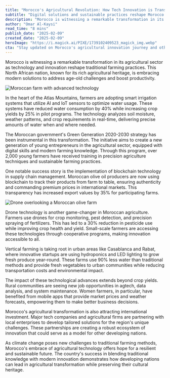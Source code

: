 ```yaml
---
title: "Morocco's Agricultural Revolution: How Tech Innovation is Transforming Traditional Farming"
subtitle: "Digital solutions and sustainable practices reshape Morocco's agricultural landscape"
description: "Morocco is witnessing a remarkable transformation in its agricultural sector as technology and innovation reshape traditional farming practices. Discover how AI-powered irrigation, blockchain tracking, and drone technology are revolutionizing farming in the Atlas Mountains, providing new opportunities and boosting sustainability."
author: "Omar Al-Kaysi"
read_time: "8 mins"
publish_date: "2025-02-09"
created_date: "2025-02-09"
heroImage: "https://i.magick.ai/PIXE/1739102409523_magick_img.webp"
cta: "Stay updated on Morocco's agricultural innovation journey and other transformative tech stories by following us on LinkedIn. Join our community of forward-thinking professionals shaping the future of global agriculture!"
---
```


Morocco is witnessing a remarkable transformation in its agricultural sector as technology and innovation reshape traditional farming practices. This North African nation, known for its rich agricultural heritage, is embracing modern solutions to address age-old challenges and boost productivity.

![Moroccan farm with advanced technology](https://i.magick.ai/PIXE/1739102409523_magick_img.webp)

In the heart of the Atlas Mountains, farmers are adopting smart irrigation systems that utilize AI and IoT sensors to optimize water usage. These systems have reduced water consumption by 40% while increasing crop yields by 25% in pilot programs. The technology analyzes soil moisture, weather patterns, and crop requirements in real-time, delivering precise amounts of water when and where needed.

The Moroccan government's Green Generation 2020-2030 strategy has been instrumental in this transformation. The initiative aims to create a new generation of young entrepreneurs in the agricultural sector, equipped with digital skills and modern farming knowledge. Through this program, over 2,000 young farmers have received training in precision agriculture techniques and sustainable farming practices.

One notable success story is the implementation of blockchain technology in supply chain management. Moroccan olive oil producers are now using blockchain to track their products from farm to table, ensuring authenticity and commanding premium prices in international markets. This transparency has increased export values by 35% for participating farms.

![Drone overlooking a Moroccan olive farm](https://i.magick.ai/PIXE/1739102409527_magick_img.webp)

Drone technology is another game-changer in Moroccan agriculture. Farmers use drones for crop monitoring, pest detection, and precision spraying of fertilizers. This has led to a 30% reduction in pesticide use while improving crop health and yield. Small-scale farmers are accessing these technologies through cooperative programs, making innovation accessible to all.

Vertical farming is taking root in urban areas like Casablanca and Rabat, where innovative startups are using hydroponics and LED lighting to grow fresh produce year-round. These farms use 90% less water than traditional methods and provide fresh vegetables to urban communities while reducing transportation costs and environmental impact.

The impact of these technological advances extends beyond crop yields. Rural communities are seeing new job opportunities in agtech, data analysis, and system maintenance. Women farmers, in particular, have benefited from mobile apps that provide market prices and weather forecasts, empowering them to make better business decisions.

Morocco's agricultural transformation is also attracting international investment. Major tech companies and agricultural firms are partnering with local enterprises to develop tailored solutions for the region's unique challenges. These partnerships are creating a robust ecosystem of innovation that could serve as a model for other developing nations.

As climate change poses new challenges to traditional farming methods, Morocco's embrace of agricultural technology offers hope for a resilient and sustainable future. The country's success in blending traditional knowledge with modern innovation demonstrates how developing nations can lead in agricultural transformation while preserving their cultural heritage.